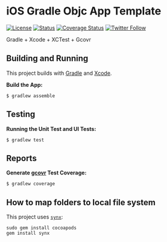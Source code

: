 # iOS Gradle Objc App Template

[![License](https://img.shields.io/badge/License-Apache%202.0-blue.svg)](http://www.apache.org/licenses/LICENSE-2.0)
[![Status](https://travis-ci.org/jaredsburrows/ios-gradle-objc-app-template.svg?branch=master)](https://travis-ci.org/jaredsburrows/ios-gradle-objc-app-template) [![Coverage Status](https://coveralls.io/repos/github/jaredsburrows/ios-gradle-objc-app-template/badge.svg?branch=master)](https://coveralls.io/github/jaredsburrows/ios-gradle-objc-app-template?branch=master)
[![Twitter Follow](https://img.shields.io/twitter/follow/jaredsburrows.svg?style=social)](https://twitter.com/jaredsburrows)

Gradle + Xcode + XCTest + Gcovr

## Building and Running

This project builds with [Gradle](https://gradle.org/) and [Xcode](https://developer.apple.com/xcode/).

**Build the App:**

    $ gradlew assemble
   
## Testing

**Running the Unit Test and UI Tests:**

    $ gradlew test
    
## Reports

**Generate [gcovr](http://gcovr.com/) Test Coverage:**

    $ gradlew coverage

## How to map folders to local file system

This project uses [`synx`](https://github.com/venmo/synx):

    sudo gem install cocoapods
    gem install synx
